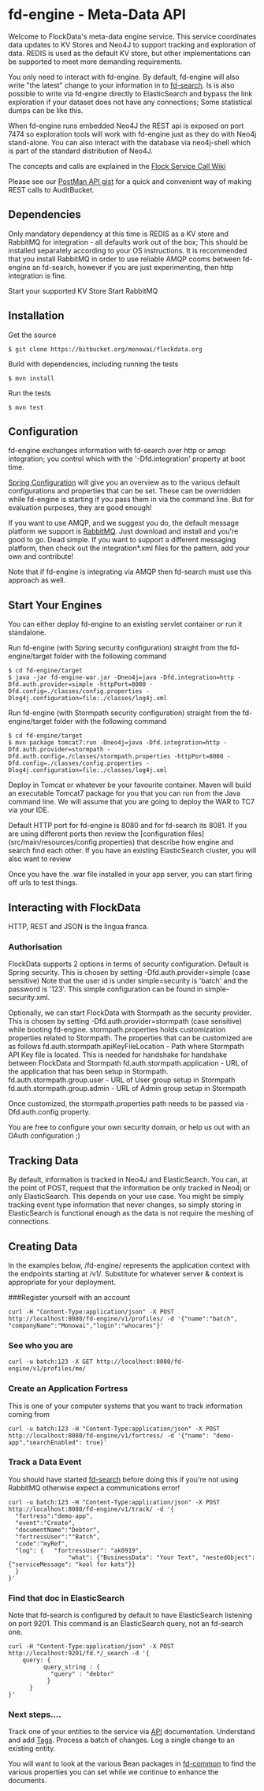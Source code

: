 fd-engine  - Meta-Data API
===========
Welcome to FlockData's meta-data engine service. This service coordinates data updates to KV Stores and Neo4J to support tracking and exploration of data. REDIS is used as the default KV store, but other implementations can be supported to meet more demanding requirements.

You only need to interact with fd-engine. By default, fd-engine will also write "the latest" change to your information in to [fd-search](../fd-search). Is is also possible to write via fd-engine directly to ElasticSearch and bypass the link exploration if your dataset does not have any connections;  Some statistical dumps can be like this.

When fd-engine runs embedded Neo4J the REST api is exposed on port 7474 so exploration tools will work with fd-engine just as they do with Neo4j stand-alone. You can also interact with the database via neo4j-shell which is part of the standard distribution of Neo4J. 

The concepts and calls are explained in the [Flock Service Call Wiki](http://www.monowai.com/wiki/pages/viewpage.action?pageId=13172790)

Please see our [PostMan API gist](https://gist.github.com/monowai/8077021)  for a quick and convenient way of making REST calls to AuditBucket.

## Dependencies
Only mandatory dependency at this time is REDIS as a KV store and RabbitMQ for integration - all defaults work out of the box; This should be installed separately according to your OS instructions. It is recommended that you install RabbitMQ in order to use reliable AMQP cooms between fd-engine an fd-search, however if you are just experimenting, then http integration is fine.

Start your supported KV Store
Start RabbitMQ

## Installation
Get the source
```
$ git clone https://bitbucket.org/monowai/flockdata.org
```

Build with dependencies, including running the tests
```
$ mvn install
```

Run the tests
```
$ mvn test
```

## Configuration
fd-engine exchanges information with fd-search over http or amqp integration; you control which with the '-Dfd.integration' property at boot time.

[Spring Configuration](src/main/webapp/WEB-INF/spring) will give you an overview as to the various default configurations and properties that can be set. These can be overridden while fd-engine is starting if you pass them in via the command line. But for evaluation purposes, they are good enough!

If you want to use AMQP, and we suggest you do, the default message platform we support is [RabbitMQ](http://www.rabbitmq.com/). Just download and install and you're good to go. Dead simple. If you want to support a different messaging platform, then check out the integration*.xml files for the pattern, add your own and contribute!

Note that if fd-engine is integrating via AMQP then fd-search must use this approach as well.

## Start Your Engines
You can either deploy fd-engine to an existing servlet container or run it standalone.

Run fd-engine (with Spring security configuration) straight from the fd-engine/target folder with the following command
```
$ cd fd-engine/target
$ java -jar fd-engine-war.jar -Dneo4j=java -Dfd.integration=http -Dfd.auth.provider=simple -httpPort=8080 -Dfd.config=./classes/config.properties -Dlog4j.configuration=file:./classes/log4j.xml
```

Run fd-engine (with Stormpath security configuration) straight from the fd-engine/target folder with the following command
```
$ cd fd-engine/target
$ mvn package tomcat7:run -Dneo4j=java -Dfd.integration=http -Dfd.auth.provider=stormpath -Dfd.auth.config=./classes/stormpath.properties -httpPort=8080 -Dfd.config=./classes/config.properties -Dlog4j.configuration=file:./classes/log4j.xml
```

Deploy in Tomcat or whatever be your favourite container. Maven will build an executable Tomcat7 package for you that you can run from the Java command line. We will assume that you are going to deploy the WAR to TC7 via your IDE.

Default HTTP port for fd-engine is 8080 and for fd-search its 8081. If you are using different ports then review the [configuration files] (src/main/resources/config.properties) that describe how engine and search find each other. If you have an existing ElasticSearch cluster, you will also want to review 

Once you have the .war file installed in your app server, you can start firing off urls to test things.

## Interacting with FlockData
HTTP, REST and JSON is the lingua franca.

### Authorisation
FlockData supports 2 options in terms of security configuration.
Default is Spring security. This is chosen by setting -Dfd.auth.provider=simple (case sensitive) 
Note that the user id is under simple=security is 'batch' and the password is '123'. This simple configuration can be found in simple-security.xml.

Optionally, we can start FlockData with Stormpath as the security provider.
This is chosen by setting -Dfd.auth.provider=stormpath (case sensitive) while booting fd-engine. stormpath.properties holds customization properties related to Stormpath. The properties that can be customized are as follows
fd.auth.stormpath.apiKeyFileLocation - Path where Stormpath API Key file is located. This is needed for handshake for handshake between FlockData and Stormpath
fd.auth.stormpath.application - URL of the application that has been setup in Stormpath.
fd.auth.stormpath.group.user - URL of User group setup in Stormpath
fd.auth.stormpath.group.admin - URL of Admin group setup in Stormpath

Once customized, the stormpath.properties path needs to be passed via -Dfd.auth.config property.

You are free to configure your own security domain, or help us out with an OAuth configuration ;)

## Tracking Data
By default, information is tracked in Neo4J and ElasticSearch. You can, at the point of POST, request that the information be only tracked in Neo4j or only ElasticSearch. This depends on your use case. You might be simply tracking event type information that never changes, so simply storing in ElasticSearch is functional enough as the data is not require the meshing of connections.

## Creating Data
In the examples below, /fd-engine/ represents the application context with the endpoints starting at /v1/. Substitute for whatever server & context is appropriate for your deployment.

###Register yourself with an account
```
curl -H "Content-Type:application/json" -X POST http://localhost:8080/fd-engine/v1/profiles/ -d '{"name":"batch", "companyName":"Monowai","login":"whocares"}'
```
### See who you are
```
curl -u batch:123 -X GET http://localhost:8080/fd-engine/v1/profiles/me/
```
### Create an Application Fortress
This is one of your computer systems that you want to track information coming from
```
curl -u batch:123 -H "Content-Type:application/json" -X POST http://localhost:8080/fd-engine/v1/fortress/ -d '{"name": "demo-app","searchEnabled": true}'
```
### Track a Data Event
You should have started [fd-search](../fd-search) before doing this if you're not using RabbitMQ otherwise expect a communications error!
```
curl -u batch:123 -H "Content-Type:application/json" -X POST http://localhost:8080/fd-engine/v1/track/ -d '{
  "fortress":"demo-app", 
  "event":"Create",
  "documentName":"Debtor",
  "fortressUser":""Batch",
  "code":"myRef",
  "log": {   "fortressUser": "ak0919",
           		 "what": {"BusinessData": "Your Text", "nestedObject": {"serviceMessage": "kool for kats"}}
  }
}'
```
### Find that doc in ElasticSearch
Note that fd-search is configured by default to have ElasticSearch listening on port 9201. This command is an ElasticSearch query, not an fd-search one.

```
curl -H "Content-Type:application/json" -X POST http://localhost:9201/fd.*/_search -d '{
    query: {
          query_string : {
            "query" : "debtor"
           }
      }
}'
````

### Next steps....
Track one of your entities to the service via [API](http://www.monowai.com/wiki/pages/viewpage.action?pageId=13172790) documentation. Understand and add [Tags](http://www.monowai.com/wiki/pages/viewpage.action?pageId=13172831). Process a batch of changes. Log a single change to an existing entity.

You will want to look at the various Bean packages in [fd-common](https://bitbucket.org/monowai/flockdata/src/abdb12458b5537567546aa2ba6ffe01bc83cc521/fd-common/?at=develop) to find the various properties you can set while we continue to enhance the documents.

